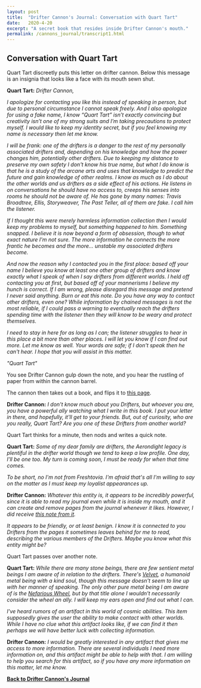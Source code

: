 ```yaml
---
layout: post
title:  "Drifter Cannon's Journal: Conversation with Quart Tart"
date:   2020-4-20
excerpt: "A secret book that resides inside Drifter Cannon's mouth."
permalink: /cannons_journal/transcript1.html
---
```


## Conversation with Quart Tart

Quart Tart discreetly puts this letter on drifter cannon. Below this message is an insignia that looks like a face with its mouth sewn shut.

**Quart Tart:** <i style="font-style: italic;">Drifter Cannon,</i>

<i style="font-style: italic;">I apologize for contacting you like this instead of speaking in person, but due to personal circumstance I cannot speak freely. And I also apologize for using a fake name, I know “Quart Tart” isn’t exactly convincing but creativity isn’t one of my strong suits and I’m taking precautions to protect myself. I would like to keep my identity secret, but if you feel knowing my name is necessary then let me know.</i>

<i style="font-style: italic;">I will be frank: one of the drifters is a danger to the rest of my personally associated drifters and, depending on his knowledge and how the power changes him, potentially other drifters. Due to keeping my distance to preserve my own safety I don't know his true name, but what I do know is that he is a study of the arcane arts and uses that knowledge to predict the future and gain knowledge of other realms. I know as much as I do about the other worlds and us drifters as a side effect of his actions. He listens in on conversations he should have no access to, creeps his senses into rooms he should not be aware of. He has gone by many names: Travis Broadtree, Ellis, Storyweaver, The Past Teller, all of them are fake. I call him the listener.</i>

<i style="font-style: italic;">If I thought this were merely harmless information collection then I would keep my problems to myself, but something happened to him. Something snapped. I believe it is now beyond a form of obsession, though to what exact nature I'm not sure. The more information he connects the more frantic he becomes and the more... unstable my associated drifters become.</i>

<i style="font-style: italic;">And now the reason why I contacted you in the first place: based off your name I believe you know at least one other group of drifters and know exactly what I speak of when I say drifters from different worlds. I held off contacting you at first, but based off of your mannerisms I believe my hunch is correct. If I am wrong, please disregard this message and pretend I never said anything. Burn or eat this note. Do you have any way to contact other drifters, even one? While information by chained messages is not the most reliable, if I could pass a warning to eventually reach the drifters spending time with the listener then they will know to be weary and protect themselves.</i>

<i style="font-style: italic;">I need to stay in here for as long as I can; the listener struggles to hear in this place a bit more than other places. I will let you know if I can find out more. Let me know as well. Your words are safe; if I don't speak then he can't hear. I hope that you will assist in this matter.</i>

<i style="font-style: italic;">"Quart Tart"</i>

You see Drifter Cannon gulp down the note, and you hear the rustling of paper from within the cannon barrel.

The cannon then takes out a book, and flips it to [this page](/cannons_journal/doc2.html).

**Drifter Cannon:** <i style="font-style: italic;">I don't know much about you Drifters, but whoever you are, you have a powerful ally watching what I write in this book. I put your letter in there, and hopefully, it'll get to your friends. But, out of curiosity, who are you really, Quart Tart? Are you one of these Drifters from another world?</i>

Quart Tart thinks for a minute, then nods and writes a quick note.

**Quart Tart:** <i style="font-style: italic;">Some of my dear family are drifters, the Aerondight legacy is plentiful in the drifter world though we tend to keep a low profile. One day, I'll be one too. My turn is coming soon, I must be ready for when that time comes.</i>

<i style="font-style: italic;">To be short, no I'm not from Freshtovia. I'm afraid that's all I'm willing to say on the matter as I must keep my loyalist appearances up.</i>

**Drifter Cannon:** <i style="font-style: italic;">Whatever this entity is, it appears to be incredibly powerful, since it is able to read my journal even while it is inside my mouth, and it can create and remove pages from the journal whenever it likes. However, I did receive [this note from it](/cannons_journal/doc1.html).</i>

<i style="font-style: italic;">It appears to be friendly, or at least benign. I know it is connected to you Drifters from the pages it sometimes leaves behind for me to read, describing the various members of the Drifters. Maybe you know what this entity might be?</i>

Quart Tart passes over another note.

**Quart Tart:** <i style="font-style: italic;">While there are many stone beings, there are few sentient metal beings I am aware of in relation to the drifters. There's [Velvet](/Velvet), a humanoid metal being with a kind soul, though this message doesn't seem to line up with her manner of speaking. The only other pure metal being I am aware of is the [Nefarious Wheel](/Nefarious-Wheel), but by that title alone I wouldn't necessarily consider the wheel an ally. I will keep my ears open and find out what I can.</i>

<i style="font-style: italic;">I've heard rumors of an artifact in this world of cosmic abilities. This item supposedly gives the user the ability to make contact with other worlds. While I have no clue what this artifact looks like, if we can find it then perhaps we will have better luck with collecting information.</i>

**Drifter Cannon:** <i style="font-style: italic;">I would be greatly interested in any artifact that gives me access to more information. There are several individuals I need more information on, and this artifact might be able to help with that. I am willing to help you search for this artifact, so if you have any more information on this matter, let me know.</i>


[**Back to Drifter Cannon's Journal**](/cannons_journal/page1.html)
